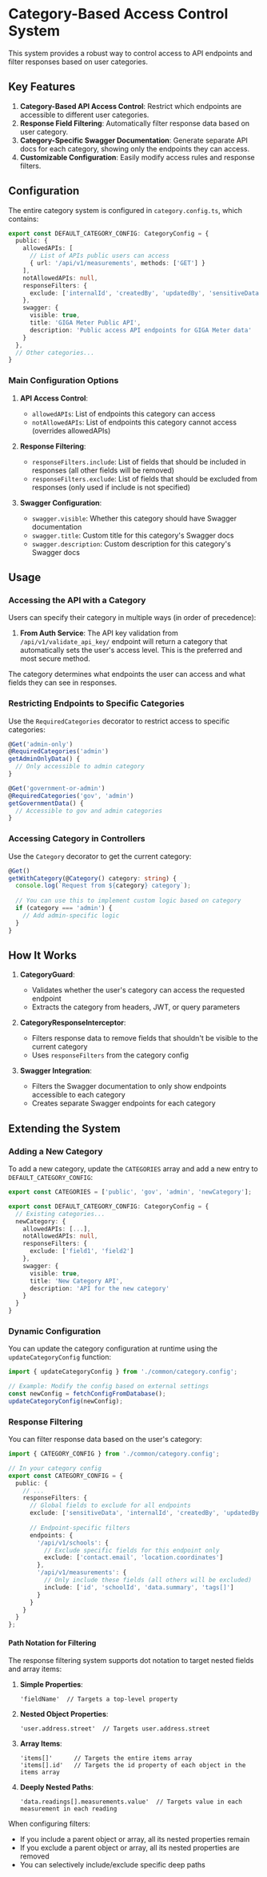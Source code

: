 # Category-Based Access Control System

This system provides a robust way to control access to API endpoints and filter responses based on user categories.

## Key Features

1. **Category-Based API Access Control**: Restrict which endpoints are accessible to different user categories.
2. **Response Field Filtering**: Automatically filter response data based on user category.
3. **Category-Specific Swagger Documentation**: Generate separate API docs for each category, showing only the endpoints they can access.
4. **Customizable Configuration**: Easily modify access rules and response filters.

## Configuration

The entire category system is configured in `category.config.ts`, which contains:

```typescript
export const DEFAULT_CATEGORY_CONFIG: CategoryConfig = {
  public: {
    allowedAPIs: [
      // List of APIs public users can access
      { url: '/api/v1/measurements', methods: ['GET'] }
    ],
    notAllowedAPIs: null,
    responseFilters: {
      exclude: ['internalId', 'createdBy', 'updatedBy', 'sensitiveData']
    },
    swagger: {
      visible: true,
      title: 'GIGA Meter Public API',
      description: 'Public access API endpoints for GIGA Meter data'
    }
  },
  // Other categories...
}
```

### Main Configuration Options

1. **API Access Control**:
   - `allowedAPIs`: List of endpoints this category can access
   - `notAllowedAPIs`: List of endpoints this category cannot access (overrides allowedAPIs)

2. **Response Filtering**:
   - `responseFilters.include`: List of fields that should be included in responses (all other fields will be removed)
   - `responseFilters.exclude`: List of fields that should be excluded from responses (only used if include is not specified)

3. **Swagger Configuration**:
   - `swagger.visible`: Whether this category should have Swagger documentation
   - `swagger.title`: Custom title for this category's Swagger docs
   - `swagger.description`: Custom description for this category's Swagger docs

## Usage

### Accessing the API with a Category

Users can specify their category in multiple ways (in order of precedence):

1. **From Auth Service**:
   The API key validation from `/api/v1/validate_api_key/` endpoint will return a category that automatically sets the user's access level. This is the preferred and most secure method.

The category determines what endpoints the user can access and what fields they can see in responses.

### Restricting Endpoints to Specific Categories

Use the `RequiredCategories` decorator to restrict access to specific categories:

```typescript
@Get('admin-only')
@RequiredCategories('admin')
getAdminOnlyData() {
  // Only accessible to admin category
}

@Get('government-or-admin')
@RequiredCategories('gov', 'admin')
getGovernmentData() {
  // Accessible to gov and admin categories
}
```

### Accessing Category in Controllers

Use the `Category` decorator to get the current category:

```typescript
@Get()
getWithCategory(@Category() category: string) {
  console.log(`Request from ${category} category`);
  
  // You can use this to implement custom logic based on category
  if (category === 'admin') {
    // Add admin-specific logic
  }
}
```

## How It Works

1. **CategoryGuard**:
   - Validates whether the user's category can access the requested endpoint
   - Extracts the category from headers, JWT, or query parameters

2. **CategoryResponseInterceptor**:
   - Filters response data to remove fields that shouldn't be visible to the current category
   - Uses `responseFilters` from the category config

3. **Swagger Integration**:
   - Filters the Swagger documentation to only show endpoints accessible to each category
   - Creates separate Swagger endpoints for each category

## Extending the System

### Adding a New Category

To add a new category, update the `CATEGORIES` array and add a new entry to `DEFAULT_CATEGORY_CONFIG`:

```typescript
export const CATEGORIES = ['public', 'gov', 'admin', 'newCategory'];

export const DEFAULT_CATEGORY_CONFIG: CategoryConfig = {
  // Existing categories...
  newCategory: {
    allowedAPIs: [...],
    notAllowedAPIs: null,
    responseFilters: {
      exclude: ['field1', 'field2']
    },
    swagger: {
      visible: true,
      title: 'New Category API',
      description: 'API for the new category'
    }
  }
}
```

### Dynamic Configuration

You can update the category configuration at runtime using the `updateCategoryConfig` function:

```typescript
import { updateCategoryConfig } from './common/category.config';

// Example: Modify the config based on external settings
const newConfig = fetchConfigFromDatabase();
updateCategoryConfig(newConfig);

```

### Response Filtering

You can filter response data based on the user's category:

```typescript
import { CATEGORY_CONFIG } from './common/category.config';

// In your category config
export const CATEGORY_CONFIG = {
  public: {
    // ...
    responseFilters: {
      // Global fields to exclude for all endpoints
      exclude: ['sensitiveData', 'internalId', 'createdBy', 'updatedBy'], 
      
      // Endpoint-specific filters
      endpoints: {
        '/api/v1/schools': {
          // Exclude specific fields for this endpoint only
          exclude: ['contact.email', 'location.coordinates']
        },
        '/api/v1/measurements': {
          // Only include these fields (all others will be excluded)
          include: ['id', 'schoolId', 'data.summary', 'tags[]']
        }
      }
    }
  }
};
```

#### Path Notation for Filtering

The response filtering system supports dot notation to target nested fields and array items:

1. **Simple Properties**: 
   ```
   'fieldName'  // Targets a top-level property
   ```

2. **Nested Object Properties**:
   ```
   'user.address.street'  // Targets user.address.street
   ```

3. **Array Items**:
   ```
   'items[]'      // Targets the entire items array
   'items[].id'   // Targets the id property of each object in the items array
   ```

4. **Deeply Nested Paths**:
   ```
   'data.readings[].measurements.value'  // Targets value in each measurement in each reading
   ```

When configuring filters:
- If you include a parent object or array, all its nested properties remain
- If you exclude a parent object or array, all its nested properties are removed
- You can selectively include/exclude specific deep paths
